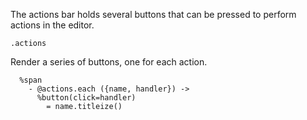 The actions bar holds several buttons that can be pressed to perform actions in
the editor.

    .actions

Render a series of buttons, one for each action.

      %span
        - @actions.each ({name, handler}) ->
          %button(click=handler)
            = name.titleize()
